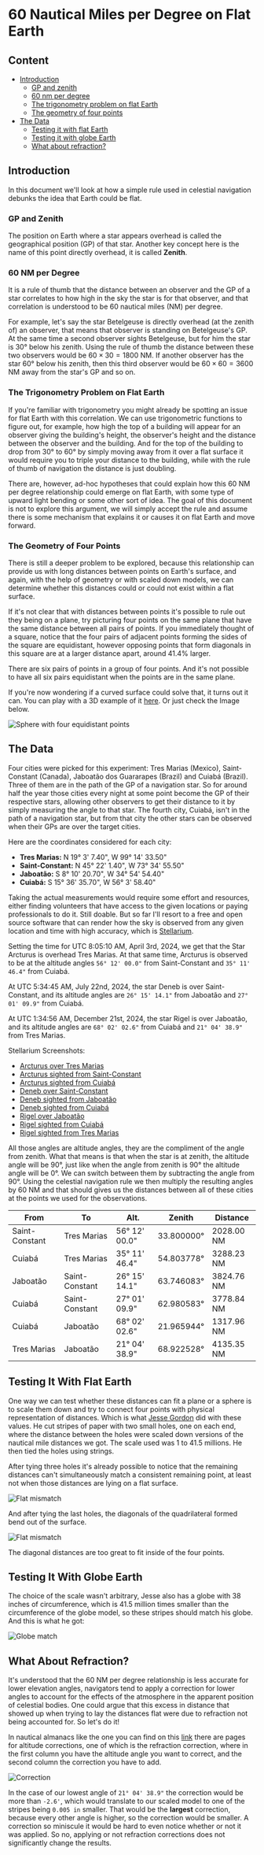 # 60 Nautical Miles per Degree on Flat Earth

## Content

- [Introduction](#introduction)
	- [GP and zenith](#gp-and-zenith)
	- [60 nm per degree](#60-nm-per-degree)
	- [The trigonometry problem on flat Earth](#the-trigonometry-problem-on-flat-earth)
	- [The geometry of four points](#the-geometry-of-four-points)
- [The Data](#the-data)
	- [Testing it with flat Earth](#testing-it-with-flat-earth)
	- [Testing it with globe Earth](#testing-it-with-globe-earth)
	- [What about refraction?](#what-about-refraction)

## Introduction

In this document we'll look at how a simple rule used in celestial navigation debunks the idea that Earth could be flat.

### GP and Zenith

The position on Earth where a star appears overhead is called the geographical position (GP) of that star. Another key concept here is the name of this point directly overhead, it is called **Zenith**.

### 60 NM per Degree

It is a rule of thumb that the distance between an observer and the GP of a star correlates to how high in the sky the star is for that observer, and that correlation is understood to be 60 nautical miles (NM) per degree.

For example, let's say the star Betelgeuse is directly overhead (at the zenith of) an observer, that means that observer is standing on Betelgeuse's GP. At the same time a second observer sights Betelgeuse, but for him the star is 30° below his zenith. Using the rule of thumb the distance between these two observers would be $60 \times 30 = 1800$ NM. If another observer has the star 60° below his zenith, then this third observer would be $60 \times 60 = 3600$ NM away from the star's GP and so on.

### The Trigonometry Problem on Flat Earth

If you're familiar with trigonometry you might already be spotting an issue for flat Earth with this correlation. We can use trigonometric functions to figure out, for example, how high the top of a building will appear for an observer giving the building's height, the observer's height and the distance between the observer and the building. And for the top of the building to drop from 30° to 60° by simply moving away from it over a flat surface it would require you to triple your distance to the building, while with the rule of thumb of navigation the distance is just doubling.

There are, however, ad-hoc hypotheses that could explain how this 60 NM per degree relationship could emerge on flat Earth, with some type of upward light bending or some other sort of idea. The goal of this document is not to explore this argument, we will simply accept the rule and assume there is some mechanism that explains it or causes it on flat Earth and move forward.

### The Geometry of Four Points

There is still a deeper problem to be explored, because this relationship can provide us with long distances between points on Earth's surface, and again, with the help of geometry or with scaled down models, we can determine whether this distances could or could not exist within a flat surface.

If it's not clear that with distances between points it's possible to rule out they being on a plane, try picturing four points on the same plane that have the same distance between all pairs of points. If you immediately thought of a square, notice that the four pairs of adjacent points forming the sides of the square are equidistant, however opposing points that form diagonals in this square are at a larger distance apart, around 41.4% larger.

There are six pairs of points in a group of four points. And it's not possible to have all six pairs equidistant when the points are in the same plane.

If you're now wondering if a curved surface could solve that, it turns out it can. You can play with a 3D example of it [here](https://www.geogebra.org/m/m6A6U95q). Or just check the Image below.

![Sphere with four equidistant points](img/sphere-4-points.png)

## The Data

Four cities were picked for this experiment: Tres Marias (Mexico), Saint-Constant (Canada), Jaboatão dos Guararapes (Brazil) and Cuiabá (Brazil). Three of them are in the path of the GP of a navigation star. So for around half the year those cities every night at some point become the GP of their respective stars, allowing other observers to get their distance to it by simply measuring the angle to that star. The fourth city, Cuiabá, isn't in the path of a navigation star, but from that city the other stars can be observed when their GPs are over the target cities.

Here are the coordinates considered for each city:
- **Tres Marias:** N 19° 3' 7.40", W 99° 14' 33.50"
- **Saint-Constant:** N 45° 22' 1.40", W 73° 34' 55.50"
- **Jaboatão:** S 8° 10' 20.70", W 34° 54' 54.40"
- **Cuiabá:** S 15° 36' 35.70", W 56° 3' 58.40"

Taking the actual measurements would require some effort and resources, either finding volunteers that have access to the given locations or paying professionals to do it. Still doable. But so far I'll resort to a free and open source software that can render how the sky is observed from any given location and time with high accuracy, which is [Stellarium](https://stellarium.org/).

Setting the time for UTC 8:05:10 AM, April 3rd, 2024, we get that the Star Arcturus is overhead Tres Marias. At that same time, Arcturus is observed to be at the altitude angles `56° 12' 00.0"` from Saint-Constant and `35° 11' 46.4"` from Cuiabá.

At UTC 5:34:45 AM, July 22nd, 2024, the star Deneb is over Saint-Constant, and its altitude angles are `26° 15' 14.1"` from Jaboatão and `27° 01' 09.9"` from Cuiabá.

At UTC 1:34:56 AM, December 21st, 2024, the star Rigel is over Jaboatão, and its altitude angles are `68° 02' 02.6"` from Cuiabá and `21° 04' 38.9"` from Tres Marias.

Stellarium Screenshots:
- [Arcturus over Tres Marias](img/01-arcturus-over-tres-marias.png)
- [Arcturus sighted from Saint-Constant](img/02-saint-constant-to-tres-marias.png)
- [Arcturus sighted from Cuiabá](img/03-cuiaba-to-tres-marias.png)
- [Deneb over Saint-Constant](img/04-deneb-over-saint-constant.png)
- [Deneb sighted from Jaboatão](img/05-jaboatao-to-saint-constant.png)
- [Deneb sighted from Cuiabá](img/06-cuiaba-to-saint-constant.png)
- [Rigel over Jaboatão](img/07-rigel-over-jaboatao.png)
- [Rigel sighted from Cuiabá](img/08-cuiaba-to-jaboatao.png)
- [Rigel sighted from Tres Marias](img/09-tres-marias-to-jaboatao.png)

All those angles are altitude angles, they are the compliment of the angle from zenith. What that means is that when the star is at zenith, the altitude angle will be 90°, just like when the angle from zenith is 90° the altitude angle will be 0°. We can switch between them by subtracting the angle from 90°. Using the celestial navigation rule we then multiply the resulting angles by 60 NM and that should gives us the distances between all of these cities at the points we used for the observations.

| From           | To             | Alt.          | Zenith     | Distance   |
|----------------|----------------|---------------|------------|------------|
| Saint-Constant | Tres Marias    | 56° 12' 00.0" | 33.800000° | 2028.00 NM |
| Cuiabá         | Tres Marias    | 35° 11' 46.4" | 54.803778° | 3288.23 NM |
| Jaboatão       | Saint-Constant | 26° 15' 14.1" | 63.746083° | 3824.76 NM |
| Cuiabá         | Saint-Constant | 27° 01' 09.9" | 62.980583° | 3778.84 NM |
| Cuiabá         | Jaboatão       | 68° 02' 02.6" | 21.965944° | 1317.96 NM |
| Tres Marias    | Jaboatão       | 21° 04' 38.9" | 68.922528° | 4135.35 NM |

## Testing It With Flat Earth

One way we can test whether these distances can fit a plane or a sphere is to scale them down and try to connect four points with physical representation of distances. Which is what [Jesse Gordon](https://www.youtube.com/@fromjesse) did with these values. He cut stripes of paper with two small holes, one on each end, where the distance between the holes were scaled down versions of the nautical mile distances we got. The scale used was 1 to 41.5 millions. He then tied the holes using strings.

After tying three holes it's already possible to notice that the remaining distances can't simultaneously match a consistent remaining point, at least not when those distances are lying on a flat surface.

![Flat mismatch](img/fe-mismatch-1.jpg)

And after tying the last holes, the diagonals of the quadrilateral formed bend out of the surface.

![Flat mismatch](img/fe-mismatch-2.jpg)

The diagonal distances are too great to fit inside of the four points.

## Testing It With Globe Earth

The choice of the scale wasn't arbitrary, Jesse also has a globe with 38 inches of circumference, which is 41.5 million times smaller than the circumference of the globe model, so these stripes should match his globe. And this is what he got:

![Globe match](img/ge-match.jpg)

## What About Refraction?

It's understood that the 60 NM per degree relationship is less accurate for lower elevation angles, navigators tend to apply a correction for lower angles to account for the effects of the atmosphere in the apparent position of celestial bodies. One could argue that this excess in distance that showed up when trying to lay the distances flat were due to refraction not being accounted for. So let's do it!

In nautical almanacs like the one you can find on this [link](https://thenauticalalmanac.com/TNARegular/2024_Nautical_Almanac.pdf) there are pages for altitude corrections, one of which is the refraction correction, where in the first column you have the altitude angle you want to correct, and the second column the correction you have to add.

![Correction](img/ref-correction.png)

In the case of our lowest angle of `21° 04' 38.9"` the correction would be more than `-2.6'`, which would translate to our scaled model to one of the stripes being `0.005 in` smaller. That would be the **largest** correction, because every other angle is higher, so the correction would be smaller. A correction so miniscule it would be hard to even notice whether or not it was applied. So no, applying or not refraction corrections does not significantly change the results.
